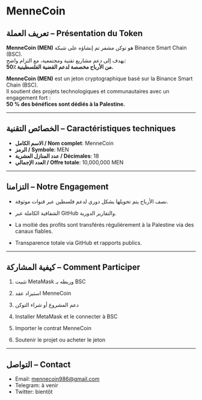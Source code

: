 # MenneCoin

## تعريف العملة – Présentation du Token

**MenneCoin (MEN)** هو توكن مشفر تم إنشاؤه على شبكة Binance Smart Chain (BSC).  
يهدف إلى دعم مشاريع تقنية ومجتمعية، مع التزام واضح:  
**50٪ من الأرباح مخصصة لدعم القضية الفلسطينية.**

**MenneCoin (MEN)** est un jeton cryptographique basé sur la Binance Smart Chain (BSC).  
Il soutient des projets technologiques et communautaires avec un engagement fort :  
**50 % des bénéfices sont dédiés à la Palestine.**

---

## الخصائص التقنية – Caractéristiques techniques

- **الاسم الكامل / Nom complet**: MenneCoin  
- **الرمز / Symbole**: MEN  
- **عدد المنازل العشرية / Décimales**: 18  
- **العدد الإجمالي / Offre totale**: 10,000,000 MEN

---

## التزامنا – Notre Engagement

- نصف الأرباح يتم تحويلها بشكل دوري لدعم فلسطين عبر قنوات موثوقة.
- الشفافية الكاملة عبر GitHub والتقارير الدورية.

- La moitié des profits sont transférés régulièrement à la Palestine via des canaux fiables.
- Transparence totale via GitHub et rapports publics.

---

## كيفية المشاركة – Comment Participer

1. تثبيت MetaMask وربطه بـ BSC  
2. استيراد عقد MenneCoin  
3. دعم المشروع أو شراء التوكن

1. Installer MetaMask et le connecter à BSC  
2. Importer le contrat MenneCoin  
3. Soutenir le projet ou acheter le jeton

---

## التواصل – Contact

- Email: mennecoin986@gmail.com  
- Telegram: à venir  
- Twitter: bientôt


